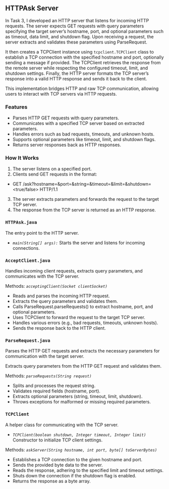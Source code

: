 ## HTTPAsk Server

In Task 3, I developed an HTTP server that listens for incoming HTTP requests. The server expects GET requests with query parameters specifying the target server’s hostname, port, and optional parameters such as timeout, data limit, and shutdown flag. Upon receiving a request, the server extracts and validates these parameters using ParseRequest.

It then creates a TCPClient instance using `tcpclient.TCPClient` class to establish a TCP connection with the specified hostname and port, optionally sending a message if provided. The TCPClient retrieves the response from the remote server while respecting the configured timeout, limit, and shutdown settings. Finally, the HTTP server formats the TCP server’s response into a valid HTTP response and sends it back to the client.

This implementation bridges HTTP and raw TCP communication, allowing users to interact with TCP servers via HTTP requests.


### Features
- Parses HTTP GET requests with query parameters.
- Communicates with a specified TCP server based on extracted parameters.
- Handles errors such as bad requests, timeouts, and unknown hosts.
- Supports optional parameters like timeout, limit, and shutdown flags.
- Returns server responses back as HTTP responses.


### How It Works
1. The server listens on a specified port.
2. Clients send GET requests in the format:
- GET /ask?hostname=&port=&string=&timeout=&limit=&shutdown=<true/false> HTTP/1.1
3. The server extracts parameters and forwards the request to the target TCP server.
4. The response from the TCP server is returned as an HTTP response.




### `HTTPAsk.java`
The entry point to the HTTP server.
- *`main(String[] args):`* Starts the server and listens for incoming connections.

### `AcceptClient.java`
Handles incoming client requests, extracts query parameters, and communicates with the TCP server.

Methods:
*`acceptingClient(Socket clientSocket)`*
- Reads and parses the incoming HTTP request.
- Extracts the query parameters and validates them.
- Calls ParseRequest.parseRequests() to extract hostname, port, and optional parameters.
- Uses TCPClient to forward the request to the target TCP server.
- Handles various errors (e.g., bad requests, timeouts, unknown hosts).
- Sends the response back to the HTTP client.

### `ParseRequest.java`
Parses the HTTP GET requests and extracts the necessary parameters for communication with the target server.

Extracts query parameters from the HTTP GET request and validates them.

Methods:
*`parseRequests(String request)`*
- Splits and processes the request string.
- Validates required fields (hostname, port).
- Extracts optional parameters (string, timeout, limit, shutdown).
- Throws exceptions for malformed or missing required parameters.


### `TCPClient`
A helper class for communicating with the TCP server.

- *`TCPClient(boolean shutdown, Integer timeout, Integer limit)`*
Constructor to initialize TCP client settings.

Methods:
*`askServer(String hostname, int port, byte[] toServerBytes)`*
- Establishes a TCP connection to the given hostname and port.
- Sends the provided byte data to the server.
- Reads the response, adhering to the specified limit and timeout settings.
- Shuts down the connection if the shutdown flag is enabled.
- Returns the response as a byte array.

